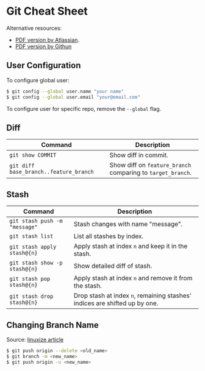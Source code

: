 # Git Cheat Sheet

Alternative resources:
- [PDF version by Atlassian](https://www.atlassian.com/git/tutorials/atlassian-git-cheatsheet).
- [PDF version by Githun](https://education.github.com/git-cheat-sheet-education.pdf)

## User Configuration

To configure global user:

```bash
$ git config --global user.name "your name"
$ git config --global user.email "your@email.com"
```

To configure user for specific repo, remove the `--global` flag.

## Diff
| Command | Description |
| - | - |
| `git show COMMIT` | Show diff in commit. |
| `git diff base_branch..feature_branch` | Show diff on `feature_branch` comparing to `target_branch`. |

## Stash

| Command | Description |
| - | - |
| `git stash push -m "message"` | Stash changes with name "message". |
| `git stash list` | List all stashes by index. |
| `git stash apply stash@{n}` | Apply stash at index `n` and keep it in the stash. |
| `git stash show -p stash@{n}` | Show detailed diff of stash. |
| `git stash pop stash@{n}` | Apply stash at index `n` and remove it from the stash. |
| `git stash drop stash@{n}` | Drop stash at index `n`, remaining stashes' indices are shifted up by one. |

## Changing Branch Name

Source: [linuxize article](https://linuxize.com/post/how-to-rename-local-and-remote-git-branch/)

```bash
$ git push origin --delete <old_name>
$ git branch -m <new_name>
$ git push origin -u <new_name>
```
